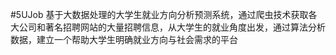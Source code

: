 #5UJob
基于大数据处理的大学生就业方向分析预测系统，通过爬虫技术获取各大公司和著名招聘网站的大量招聘信息，从大学生的就业角度出发，通过算法分析数据，建立一个帮助大学生明确就业方向与社会需求的平台
